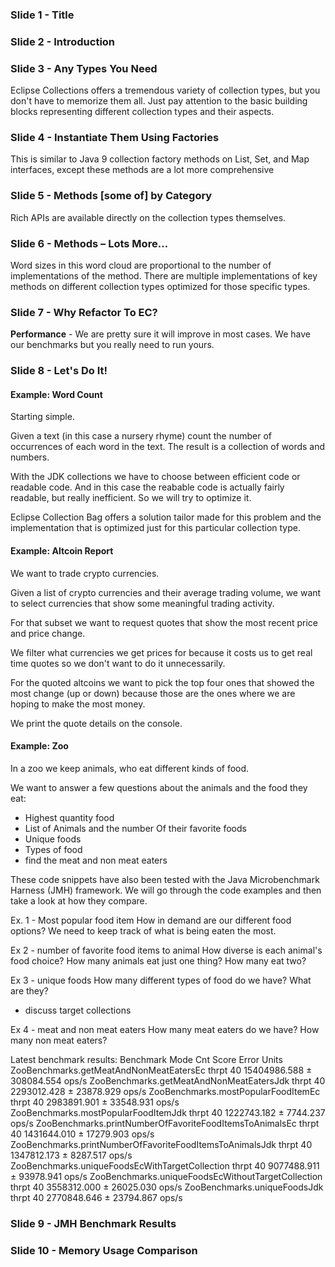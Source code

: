 ### Slide 1 - Title

### Slide 2 - Introduction

### Slide 3 - Any Types You Need
Eclipse Collections offers a tremendous variety of collection types, but you don't have to memorize them all. Just pay 
attention to the basic building blocks representing different collection types and their aspects.

### Slide 4 - Instantiate Them Using Factories
This is similar to Java 9 collection factory methods on List, Set, and Map interfaces, except these methods are a lot 
more comprehensive

### Slide 5 - Methods [some of] by Category
Rich APIs are available directly on the collection types themselves. 

### Slide 6 - Methods – Lots More…
Word sizes in this word cloud are proportional to the number of implementations of the method. There are multiple implementations of key 
methods on different collection types optimized for those specific types.

### Slide 7 - Why Refactor To EC?
**Performance** - We are pretty sure it will improve in most cases. We have our benchmarks but you really need to run 
yours.

### Slide 8 - Let's Do It!

#### Example: Word Count
Starting simple.

Given a text (in this case a nursery rhyme) count the number of occurrences of each word in the text. The result is a 
collection of words and numbers.

With the JDK collections we have to choose between efficient code or readable code. And in this case the reabable code 
is actually fairly readable, but really inefficient. So we will try to optimize it.

Eclipse Collection Bag offers a solution tailor made for this problem and the implementation that is optimized just for 
this particular collection type.

#### Example: Altcoin Report
We want to trade crypto currencies.

Given a list of crypto currencies and their average trading volume, we want to select currencies that show some
meaningful trading activity.

For that subset we want to request quotes that show the most recent price and price change. 

We filter what currencies we get prices for because it costs us to get real time quotes so we don't want to do it 
unnecessarily. 

For the quoted altcoins we want to pick the top four ones that showed the most change (up or down) because those are the ones 
where we are hoping to make the most money. 

We print the quote details on the console.

#### Example: Zoo
In a zoo we keep animals, who eat different kinds of food. 

We want to answer a few questions about the animals and the food they eat:

* Highest quantity food
* List of Animals and the number Of their favorite foods
* Unique foods
* Types of food
* find the meat and non meat eaters

These code snippets have also been tested with the Java Microbenchmark Harness (JMH) framework.
 We will go through the code examples and then take a look at how they compare.
 
Ex. 1 - Most popular food item
How in demand are our different food options? We need to keep track of what is being eaten the most.

Ex 2 - number of favorite food items to animal
How diverse is each animal's food choice? How many animals eat just one thing? How many eat two?

Ex 3 - unique foods
How many different types of food do we have? What are they?
- discuss target collections

Ex 4 - meat and non meat eaters
How many meat eaters do we have? How many non meat eaters?

Latest benchmark results:
Benchmark                                                  Mode  Cnt         Score        Error  Units
ZooBenchmarks.getMeatAndNonMeatEatersEc                   thrpt   40  15404986.588 ± 308084.554  ops/s
ZooBenchmarks.getMeatAndNonMeatEatersJdk                  thrpt   40   2293012.428 ±  23878.929  ops/s
ZooBenchmarks.mostPopularFoodItemEc                       thrpt   40   2983891.901 ±  33548.931  ops/s
ZooBenchmarks.mostPopularFoodItemJdk                      thrpt   40   1222743.182 ±   7744.237  ops/s
ZooBenchmarks.printNumberOfFavoriteFoodItemsToAnimalsEc   thrpt   40   1431644.010 ±  17279.903  ops/s
ZooBenchmarks.printNumberOfFavoriteFoodItemsToAnimalsJdk  thrpt   40   1347812.173 ±   8287.517  ops/s
ZooBenchmarks.uniqueFoodsEcWithTargetCollection           thrpt   40   9077488.911 ±  93978.941  ops/s
ZooBenchmarks.uniqueFoodsEcWithoutTargetCollection        thrpt   40   3558312.000 ±  26025.030  ops/s
ZooBenchmarks.uniqueFoodsJdk                              thrpt   40   2770848.646 ±  23794.867  ops/s

### Slide 9 - JMH Benchmark Results

### Slide 10 - Memory Usage Comparison
